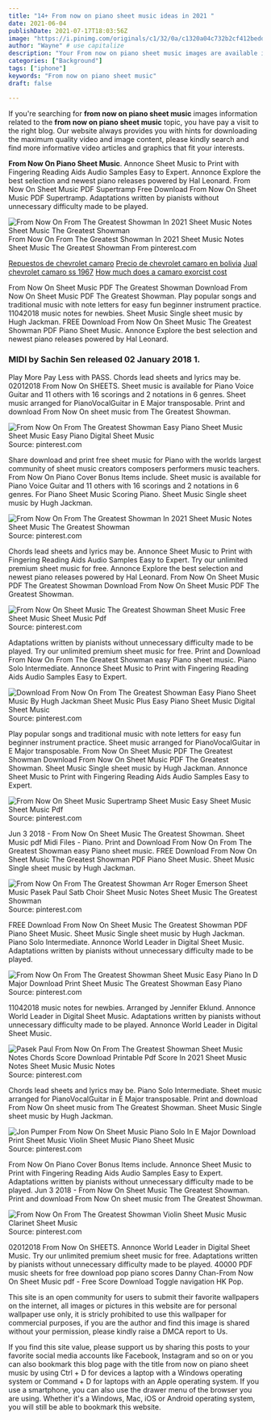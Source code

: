 ```yaml
---
title: "14+ From now on piano sheet music ideas in 2021 "
date: 2021-06-04
publishDate: 2021-07-17T18:03:56Z
image: "https://i.pinimg.com/originals/c1/32/0a/c1320a04c732b2cf412bedd39ef464de.png"
author: "Wayne" # use capitalize
description: "Your From now on piano sheet music images are available in this site. From now on piano sheet music are a topic that is being searched for and liked by netizens now. You can Get the From now on piano sheet music files here. Get all free vectors."
categories: ["Background"]
tags: ["iphone"]
keywords: "From now on piano sheet music"
draft: false

---
```


If you're searching for **from now on piano sheet music** images information related to the **from now on piano sheet music** topic, you have pay a visit to the right  blog.  Our website always  provides you with  hints  for downloading  the maximum  quality video and image  content, please kindly search and find more informative video articles and graphics  that fit your interests.

**From Now On Piano Sheet Music**. Annonce Sheet Music to Print with Fingering Reading Aids Audio Samples Easy to Expert. Annonce Explore the best selection and newest piano releases powered by Hal Leonard. From Now On Sheet Music PDF Supertramp Free Download From Now On Sheet Music PDF Supertramp. Adaptations written by pianists without unnecessary difficulty made to be played.

![From Now On From The Greatest Showman In 2021 Sheet Music Notes Sheet Music The Greatest Showman](https://i.pinimg.com/originals/d6/ca/80/d6ca803fef8db399ea8cb131f4dbee96.png "From Now On From The Greatest Showman In 2021 Sheet Music Notes Sheet Music The Greatest Showman")
From Now On From The Greatest Showman In 2021 Sheet Music Notes Sheet Music The Greatest Showman From pinterest.com

[Repuestos de chevrolet camaro](/repuestos-de-chevrolet-camaro/)
[Precio de chevrolet camaro en bolivia](/precio-de-chevrolet-camaro-en-bolivia/)
[Jual chevrolet camaro ss 1967](/jual-chevrolet-camaro-ss-1967/)
[How much does a camaro exorcist cost](/how-much-does-a-camaro-exorcist-cost/)

From Now On Sheet Music PDF The Greatest Showman Download From Now On Sheet Music PDF The Greatest Showman. Play popular songs and traditional music with note letters for easy fun beginner instrument practice. 11042018 music notes for newbies. Sheet Music Single sheet music by Hugh Jackman. FREE Download From Now On Sheet Music The Greatest Showman PDF Piano Sheet Music. Annonce Explore the best selection and newest piano releases powered by Hal Leonard.

### MIDI by Sachin Sen released 02 January 2018 1.

Play More Pay Less with PASS. Chords lead sheets and lyrics may be. 02012018 From Now On SHEETS. Sheet music is available for Piano Voice Guitar and 11 others with 16 scorings and 2 notations in 6 genres. Sheet music arranged for PianoVocalGuitar in E Major transposable. Print and download From Now On sheet music from The Greatest Showman.


![From Now On From The Greatest Showman Easy Piano Sheet Music Sheet Music Easy Piano Digital Sheet Music](https://i.pinimg.com/originals/6c/cd/28/6ccd28f7bb28900c425bb484b8c25edb.png "From Now On From The Greatest Showman Easy Piano Sheet Music Sheet Music Easy Piano Digital Sheet Music")
Source: pinterest.com

Share download and print free sheet music for Piano with the worlds largest community of sheet music creators composers performers music teachers. From Now On Piano Cover Bonus Items include. Sheet music is available for Piano Voice Guitar and 11 others with 16 scorings and 2 notations in 6 genres. For Piano Sheet Music Scoring Piano. Sheet Music Single sheet music by Hugh Jackman.

![From Now On From The Greatest Showman In 2021 Sheet Music Notes Sheet Music The Greatest Showman](https://i.pinimg.com/originals/d6/ca/80/d6ca803fef8db399ea8cb131f4dbee96.png "From Now On From The Greatest Showman In 2021 Sheet Music Notes Sheet Music The Greatest Showman")
Source: pinterest.com

Chords lead sheets and lyrics may be. Annonce Sheet Music to Print with Fingering Reading Aids Audio Samples Easy to Expert. Try our unlimited premium sheet music for free. Annonce Explore the best selection and newest piano releases powered by Hal Leonard. From Now On Sheet Music PDF The Greatest Showman Download From Now On Sheet Music PDF The Greatest Showman.

![From Now On Sheet Music The Greatest Showman Sheet Music Free Sheet Music Sheet Music Pdf](https://i.pinimg.com/736x/31/c7/88/31c7883e61b95e7eddb2ec5e20915558.jpg "From Now On Sheet Music The Greatest Showman Sheet Music Free Sheet Music Sheet Music Pdf")
Source: pinterest.com

Adaptations written by pianists without unnecessary difficulty made to be played. Try our unlimited premium sheet music for free. Print and Download From Now On From The Greatest Showman easy Piano sheet music. Piano Solo Intermediate. Annonce Sheet Music to Print with Fingering Reading Aids Audio Samples Easy to Expert.

![Download From Now On From The Greatest Showman Easy Piano Sheet Music By Hugh Jackman Sheet Music Plus Easy Piano Sheet Music Digital Sheet Music](https://i.pinimg.com/originals/96/74/5f/96745feb886e0e1a20643540d9115b69.png "Download From Now On From The Greatest Showman Easy Piano Sheet Music By Hugh Jackman Sheet Music Plus Easy Piano Sheet Music Digital Sheet Music")
Source: pinterest.com

Play popular songs and traditional music with note letters for easy fun beginner instrument practice. Sheet music arranged for PianoVocalGuitar in E Major transposable. From Now On Sheet Music PDF The Greatest Showman Download From Now On Sheet Music PDF The Greatest Showman. Sheet Music Single sheet music by Hugh Jackman. Annonce Sheet Music to Print with Fingering Reading Aids Audio Samples Easy to Expert.

![From Now On Sheet Music Supertramp Sheet Music Easy Sheet Music Sheet Music Pdf](https://i.pinimg.com/736x/bb/aa/b7/bbaab7b297699d8d1dfffcfb4574d6a1.jpg "From Now On Sheet Music Supertramp Sheet Music Easy Sheet Music Sheet Music Pdf")
Source: pinterest.com

Jun 3 2018 - From Now On Sheet Music The Greatest Showman. Sheet Music pdf Midi Files - Piano. Print and Download From Now On From The Greatest Showman easy Piano sheet music. FREE Download From Now On Sheet Music The Greatest Showman PDF Piano Sheet Music. Sheet Music Single sheet music by Hugh Jackman.

![From Now On From The Greatest Showman Arr Roger Emerson Sheet Music Pasek Paul Satb Choir Sheet Music Notes Sheet Music The Greatest Showman](https://i.pinimg.com/originals/78/2f/0a/782f0a2f68d1e97739ee112659fc4eba.png "From Now On From The Greatest Showman Arr Roger Emerson Sheet Music Pasek Paul Satb Choir Sheet Music Notes Sheet Music The Greatest Showman")
Source: pinterest.com

FREE Download From Now On Sheet Music The Greatest Showman PDF Piano Sheet Music. Sheet Music Single sheet music by Hugh Jackman. Piano Solo Intermediate. Annonce World Leader in Digital Sheet Music. Adaptations written by pianists without unnecessary difficulty made to be played.

![From Now On From The Greatest Showman Sheet Music Easy Piano In D Major Download Print Sheet Music The Greatest Showman Easy Piano](https://i.pinimg.com/originals/8c/58/b2/8c58b2531dc1dbba4311a911b28d0ab0.gif "From Now On From The Greatest Showman Sheet Music Easy Piano In D Major Download Print Sheet Music The Greatest Showman Easy Piano")
Source: pinterest.com

11042018 music notes for newbies. Arranged by Jennifer Eklund. Annonce World Leader in Digital Sheet Music. Adaptations written by pianists without unnecessary difficulty made to be played. Annonce World Leader in Digital Sheet Music.

![Pasek Paul From Now On From The Greatest Showman Sheet Music Notes Chords Score Download Printable Pdf Score In 2021 Sheet Music Notes Sheet Music Music Notes](https://i.pinimg.com/originals/e8/66/24/e86624b206249805303e21c3b06517ac.png "Pasek Paul From Now On From The Greatest Showman Sheet Music Notes Chords Score Download Printable Pdf Score In 2021 Sheet Music Notes Sheet Music Music Notes")
Source: pinterest.com

Chords lead sheets and lyrics may be. Piano Solo Intermediate. Sheet music arranged for PianoVocalGuitar in E Major transposable. Print and download From Now On sheet music from The Greatest Showman. Sheet Music Single sheet music by Hugh Jackman.

![Jon Pumper From Now On Sheet Music Piano Solo In E Major Download Print Sheet Music Violin Sheet Music Piano Sheet Music](https://i.pinimg.com/originals/4d/84/f9/4d84f96647b69deef05d5ac850905e9d.gif "Jon Pumper From Now On Sheet Music Piano Solo In E Major Download Print Sheet Music Violin Sheet Music Piano Sheet Music")
Source: pinterest.com

From Now On Piano Cover Bonus Items include. Annonce Sheet Music to Print with Fingering Reading Aids Audio Samples Easy to Expert. Adaptations written by pianists without unnecessary difficulty made to be played. Jun 3 2018 - From Now On Sheet Music The Greatest Showman. Print and download From Now On sheet music from The Greatest Showman.

![From Now On From The Greatest Showman Violin Sheet Music Music Clarinet Sheet Music](https://i.pinimg.com/originals/c1/32/0a/c1320a04c732b2cf412bedd39ef464de.png "From Now On From The Greatest Showman Violin Sheet Music Music Clarinet Sheet Music")
Source: pinterest.com

02012018 From Now On SHEETS. Annonce World Leader in Digital Sheet Music. Try our unlimited premium sheet music for free. Adaptations written by pianists without unnecessary difficulty made to be played. 40000 PDF music sheets for free download pop piano scores Danny Chan-From Now On Sheet Music pdf - Free Score Download Toggle navigation HK Pop.

This site is an open community for users to submit their favorite wallpapers on the internet, all images or pictures in this website are for personal wallpaper use only, it is stricly prohibited to use this wallpaper for commercial purposes, if you are the author and find this image is shared without your permission, please kindly raise a DMCA report to Us.

If you find this site value, please support us by sharing this posts to your favorite social media accounts like Facebook, Instagram and so on or you can also bookmark this blog page with the title from now on piano sheet music by using Ctrl + D for devices a laptop with a Windows operating system or Command + D for laptops with an Apple operating system. If you use a smartphone, you can also use the drawer menu of the browser you are using. Whether it's a Windows, Mac, iOS or Android operating system, you will still be able to bookmark this website.

